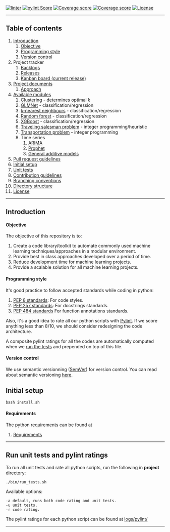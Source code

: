 [![linter](../../actions/workflows/linter.yml/badge.svg)](../../actions/workflows/linter.yml)
[![pylint Score](https://mperlet.github.io/pybadge/badges/10.0.svg)](./logs/pylint/)
[![Coverage score](https://img.shields.io/badge/coverage-100%25-dagreen.svg)](./logs/cov.out)
[![Coverage score](https://img.shields.io/badge/coverage-100%25-dagreen.svg)](./logs/cov.out)
[![License](https://img.shields.io/badge/License-BSD%203--Clause-blue.svg)](./LICENSE)
***

## Table of contents

1. [Introduction](./README.md#introduction)
    1. [Objective](./README.md#objective)
    1. [Programming style](./README.md#programming-style)
    1. [Version control](./README.md#version-control)
1. Project tracker
    1. [Backlogs](https://github.com/orgs/ml-lib/projects/1/views/1)
    1. [Releases](https://github.com/orgs/ml-lib/projects/1/views/4)
    1. [Kanban board (current release)](https://github.com/orgs/ml-lib/projects/1/views/5)    
1. [Project documents](./docs)
    1. [Approach](./docs/Approach.pdf)
1. [Available modules](./mllib/lib)
    1. [Clustering](./mllib/lib/cluster.py) - determines optimal _k_
    1. [GLMNet](./mllib/lib/model.py) - classification/regression
    1. [k-nearest neighbours](./mllib/lib/knn.py) - classification/regression
    1. [Random forest](./mllib/lib/tree.py) - classification/regression
    1. [XGBoost](./mllib/lib/tree.py) - classification/regression
    1. [Traveling salesman problem](./mllib/lib/opt.py) - integer programming/heuristic
    1. [Transportation problem](./mllib/lib/opt.py) - integer programming
    1. Time series
        1. [ARIMA](./mllib/lib/timeseries.py)
        1. [Prophet](./mllib/lib/prophet.py)
        1. [General additive models](./mllib/lib/gam.py)
1. [Pull request guidelines](./.github/PULL_REQUEST_TEMPLATE.md)
1. [Initial setup](./README.md#initial-setup)
1. [Unit tests](./README.md#run-unit-tests-and-pylint-ratings)
1. [Contribution guidelines](./.github/CONTRIBUTING.md)
1. [Branching conventions](./docs/Branch.md)
1. [Directory structure](./docs/Directory_structure.md)
1. [License](./LICENSE)
***

## Introduction

#### Objective

The objective of this repository is to:

1. Create a code library/toolkit to automate commonly used machine learning techniques/approaches in a modular environment.
1. Provide best in class approaches developed over a period of time.
1. Reduce development time for machine learning projects.
1. Provide a scalable solution for all machine learning projects.

#### Programming style

It's good practice to follow accepted standards while coding in python:
1. [PEP 8 standards](https://www.python.org/dev/peps/pep-0008/): For code styles.
1. [PEP 257 standards](https://www.python.org/dev/peps/pep-0257/): For docstrings standards.
1. [PEP 484 standards](https://www.python.org/dev/peps/pep-0484/) For function annotations standards.

Also, it's a good idea to rate all our python scripts with [Pylint](https://www.pylint.org/). If we score anything less than 8/10, we should consider redesigning the code architecture.

A composite pylint ratings for all the codes are automatically computed when we [run the tests](./bin/run_tests.sh) and prepended on top of this file.

#### Version control

We use semantic versionning ([SemVer](https://semver.org/)) for version control. You can read about semantic versioning [here](https://semver.org/).

## Initial setup

```console
bash install.sh
```

#### Requirements

The python requirements can be found at
1. [Requirements](./requirements.txt)

***

## Run unit tests and pylint ratings

To run all unit tests and rate all python scripts, run the following in
**project** directory:

```console
./bin/run_tests.sh
```

Available options:

```console
-a default, runs both code rating and unit tests.
-u unit tests.
-r code rating.
```
The pylint ratings for each python script can be found at
[logs/pylint/](./logs/pylint/)
***
